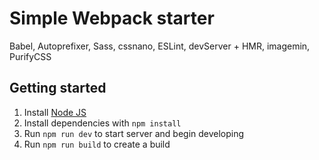 # Simple Webpack starter
Babel, Autoprefixer, Sass, cssnano, ESLint, devServer + HMR, imagemin, PurifyCSS

## Getting started

1. Install [Node JS](http://nodejs.org/)
2. Install dependencies with `npm install`
3. Run `npm run dev` to start server and begin developing
4. Run `npm run build` to create a build
